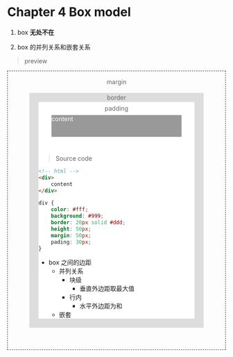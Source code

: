 # Chapter 4 Box model 

1. box **无处不在**

2. box 的并列关系和嵌套关系


> preview

<div style="border:1px dashed #333;">
    <div style="color:#666; text-align:center; height:50px; line-height:50px;">margin</div>
    <div style="border:1px solid #ddd; margin:0 50px 50px; background: #ddd;">
        <div style="color:#666; text-align:center; height:20px; line-height:20px;">border</div>
        <div style="margin:0 20px 20px; background:#fff">
            <div style="color:#666; text-align:center; height:30px; line-height:30px;">padding</div>
            <div style="height:50px; color:#333; margin:0 30px 10px; background:#999; color: #fff">
                content
            </div>
<br>

> Source code

```html
<!-- html -->
<div>
    content
</div>    
```

```css
div {
    color: #fff;
    background: #999;
    border: 20px solid #ddd;
    height: 50px;
    margin: 50px;
    pading: 30px;
}
```

- box 之间的边距
  - 并列关系 
    - 块级
      - 垂直外边距取最大值
    - 行内
      - 水平外边距为和
  - 嵌套
